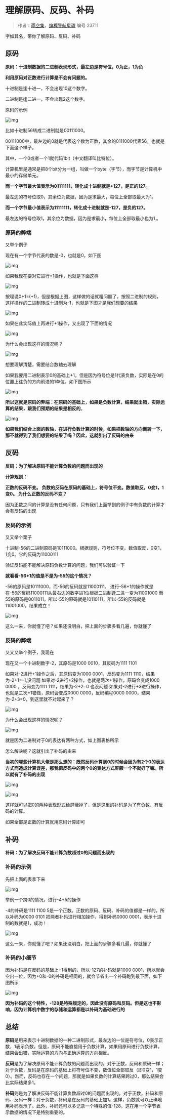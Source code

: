 # 理解原码、反码、补码

> 作者：[雨空集](https://blog.csdn.net/Sakurapaid?type=blog)，[编程导航星球](https://wx.zsxq.com/dweb2/index/group/51122858222824) 编号 23711

字如其名，带你了解原码、反码、补码

## 原码

**原码：十进制数据的二进制表现形式，最左边是符号位，0为正，1为负**

**利用原码对正数进行计算是不会有问题的。**

十进制是逢十进一，不会出现10这个数字。

二进制是逢二进一，不会出现2这个数字。

原码的示例

![img](https://pic.yupi.icu/5563/202312261455516.png)

比如十进制56转成二进制就是00111000。

00111000中，最左边的0就是代表这个数为正数，其余的0111000代表56，也就是下面这个样子。

其中，一个0或者一个1就代码1bit（中文翻译叫比特位）。

计算机里是通常是把8个bit分为一组，叫做一个byte（字节），而字节是计算机中最小的存储单元。

**而一个字节最大值表示为01111111，转化成十进制就是+127，是正的127。**

最左边的符号位取0，其余位为数据，因为是求最大，每位上全部取最大为1。

**而一个字节最小值表示为11111111，转化成十进制就是-127，是负的127。**

最左边的符号位取1，其余位为数据，因为是求最小，每位上全部取最小也为1 。

### 原码的弊端

又举个例子

现在有一个字节代表的数是-0，也就是0，如下图

![img](https://pic.yupi.icu/5563/202312261456203.png)

如果我现在要对它进行+1操作，也就是下面这样

![img](https://pic.yupi.icu/5563/202312261455505.png)

按理说0+1=(+1)，但是根据上图，这样做的话就粗问题了，按照二进制的规则，这样操作的二进制转成十进制为-1，也就是下图才是我们想要的结果

![img](https://pic.yupi.icu/5563/202312261457638.png)

如果在此实际值上再进行+1操作，又出现了下面的情况

![img](https://pic.yupi.icu/5563/202312261455620.png)

为什么会出现这样的情况呢？

![img](https://pic.yupi.icu/5563/202312261455696.png)

想要理解清楚，需要结合数轴去理解

如果我要用二进制表示0的基础上+1，但是因为符号位是1代表负数，实际是在0的位置上往负的方向前进的1单位，如下图所示

![img](https://pic.yupi.icu/5563/202312261456443.png)

**所以这就是原码的弊端：在原码的基础上，如果是负数计算，结果就出错，实际运算的结果，跟我们预期的结果是相反的**。

![img](https://pic.yupi.icu/5563/202312261456524.png)

**如果我们结合上面的数轴，在进行负数计算的时候，如果把数轴的方向倒转一下，那不就得到了我们想要的结果了吗？因此，这就引出了反码的由来**

## 反码

**反码：为了解决原码不能计算负数的问题而出现的**

**计算规则：**

**正数的反码不变。 负数的反码在原码的基础上，符号位不变。数值取反，0变1，1变0。 为什么正数的反码不变？**

因为正数之间的计算是没有任何问题，只有我们上面举到的例子中有负数的计算才会有反码的出现

### 反码的示例

又又举个栗子

十进制-56的二进制原码是10111000。根据规则，符号位不变。数值取反，0变1，1变0。它的反码为11000111

验证反码能不能解决原码负数计算的问题，我们可以验证一下

**就看看-56+1的值是不是为-55的这个情况？**

-56的原码是10111000，而-56的反码就是11000111。 进行-56+1的操作就是在-56的反码11000111从最右边的数字进1位根据二进制逢二进一变为11001000 而55的原码是0011011，所以-55的原码就是10110111，所以-55的反码就是11001000，结果成立！

![img](https://pic.yupi.icu/5563/202312261456671.png)

这么一来，你就懂了吧？如果还没明白，把上面的步骤多看几遍，你就懂了

### 反码的弊端

又又又举个例子，我现在

现在又一个十进制数字-2，其原码是1000 0010，其反码为1111 1101

如果对-2进行+1操作之后，其原码变为1000 0001，反码变为1111 1110，结果为-2+1=-1,没问题 如果对-2进行+2操作，也就是两次+1操作，原码会变成1000 0000 ，反码变为1111 1111，结果为-2+2=0 也没问题 如果对-2进行+3进行操作，也就是三次+1错做，原码会变成0000 0000，反码编程0000 0000，结果为-2+3=0，到这里就不对起来了？

![img](https://pic.yupi.icu/5563/202312261456779.png)

为什么会出现这样的情况呢？

![img](https://pic.yupi.icu/5563/202312261456463.png)

就是因为二进制对于0的表达有两种方式，如上图表格所示

怎么解决呢？这就引出了补码的由来

**当初的哪些计算机大佬是那么想的：既然反码计算到0的时候会因为有2个0的表达方式而造成计算误差，那我把反码中的两个0的表达方式屏蔽一个不就好了嘛。所以就有了补码的出现**

![img](https://pic.yupi.icu/5563/202312261456492.png)

![img](https://pic.yupi.icu/5563/202312261456579.png)

这样就可以把0的两种表现形式给屏蔽掉了，但是这里的补码是为了有负数、有反码的计算。

如果全部是正数的计算就用原码计算即可

## 补码

**补码：为了解决反码不能计算负数超过0的问题而出现的**

### 补码的示例

先把上面的表拿下来

![img](https://pic.yupi.icu/5563/202312261456613.png)

举例一个跨0的情况，进行-4+5的操作

-4的补码是1111 1100 5是一个正数。正数的原码、反码、补码的值都是一样的，所以补码为0000 0101 把两者补码进行相加操作，得到补码0000 0001，表示十进制的数就是1，成功！

![img](https://pic.yupi.icu/5563/202312261456192.png)

这么一来，你就懂了吧？如果还没明白，把上面的步骤多看几遍，你就懂了

### 补码的小细节

因为补码是在反码的基础上+1得到的，所以-127的补码就是1000 0001，所以就会空出一位，因为+0和-0的补码是相同的，就会节省出一个补码跑到最下面，如下图所示

![img](https://pic.yupi.icu/5563/202312261456254.png)

**因为补码的这个特性，-128是特殊规定的，因此没有原码和反码。但是这也不影响，因为计算机中数字的存储和运算都是以补码为基础进行的**

## 总结

**原码**是用来表示十进制数据的一种二进制形式，最左边的一位是符号位，0表示正数，1表示负数。但是，原码不能直接用于负数计算，如果用原码进行负数计算，结果会出错，实际运算的方向与正确运算的方向相反。

**反码**是为了解决原码不能计算负数的问题而出现的。对于正数，反码和原码一样；对于负数，反码是在原码的基础上将符号位不变，数值位全部取反（即0变1，1变0）。然而，反码也存在一个问题，那就是如果负数的计算结果跨过0，那么结果会比实际结果多1。

**补码**则是为了解决反码不能计算负数超过0的问题而出现的。对于正数，补码和原码、反码一样；对于负数，补码是在反码的基础上加1。这样，负数就可以正确地用补码表示了。此外，补码还可以多记录一个特殊的值-128，这在用一个字节表示数据的情况下是特别重要的。